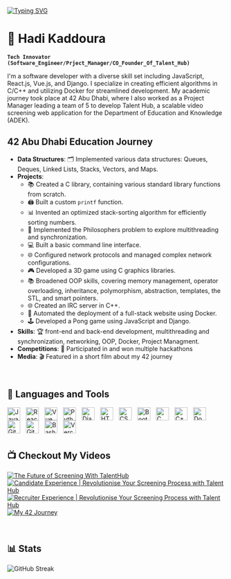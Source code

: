 

[![Typing SVG](https://readme-typing-svg.demolab.com?font=arial&weight=500&size=16&duration=2500&pause=500&color=E07155&width=435&lines=Hello+%F0%9F%99%8B%E2%80%8D%E2%99%82%EF%B8%8F;I'm+Hadi;Software+Engineer...;and+Project+Manager.;If+you+like+my+portfolio%2C;Drop+a+follow+and+leave+a+star.;Have+a+good+day!+%F0%9F%91%8B)](https://git.io/typing-svg)


 # 💁  Hadi Kaddoura

**`Tech Innovator (Software_Engineer/Prject_Manager/CO_Founder_Of_Talent_Hub)`**

I'm a software developer with a diverse skill set including JavaScript, React.js, Vue.js, and Django. I specialize in creating efficient algorithms in C/C++ and utilizing Docker for streamlined development. My academic journey took place at 42 Abu Dhabi, where I also worked as a Project Manager leading a team of 5 to develop Talent Hub, a scalable video screening web application for the Department of Education and Knowledge (ADEK).

## 42 Abu Dhabi Education Journey

- **Data Structures**: 🗂️ Implemented various data structures: Queues, Deques, Linked Lists, Stacks, Vectors, and Maps.
- **Projects**:
  - 📚 Created a C library, containing various standard library functions from scratch.
  - 🖨️ Built a custom `printf` function.
  - 📊 Invented an optimized stack-sorting algorithm for efficiently sorting numbers.
  - 🍝 Implemented the Philosophers problem to explore multithreading and synchronization.
  - 💻 Built a basic command line interface.
  - 🌐 Configured network protocols and managed complex network configurations.
  - 🎮 Developed a 3D game using C graphics libraries.
  - 📚 Broadened OOP skills, covering memory management, operator overloading, inheritance, polymorphism, abstraction, templates, the STL, and smart pointers.
  - 🌐 Created an IRC server in C++.
  - 🚀 Automated the deployment of a full-stack website using Docker.
  - 🕹️ Developed a Pong game using JavaScript and Django.
- **Skills**: 🏆 front-end and back-end development, multithreading and synchronization, networking, OOP, Docker, Project Managment. 
- **Competitions**: 🏅 Participated in and won multiple hackathons
- **Media**: 🎬 Featured in a short film about my 42 journey 

<br>

## 🧰 Languages and Tools

<img align="left" alt="JavaScript" width="30px" style="padding-right:10px;" src="https://cdn.jsdelivr.net/gh/devicons/devicon/icons/javascript/javascript-plain.svg" />

<img align="left" alt="React" width="30px" style="padding-right:10px;" src="https://cdn.jsdelivr.net/gh/devicons/devicon/icons/react/react-original.svg" />

<img align="left" alt="Vue" width="30px" style="padding-right:10px;" src="https://cdn.jsdelivr.net/gh/devicons/devicon@latest/icons/vuejs/vuejs-original.svg" />

<img align="left" alt="Python" width="30px" style="padding-right:10px;" src="https://cdn.jsdelivr.net/gh/devicons/devicon/icons/python/python-plain.svg" />

<img align="left" alt="Django" width="30px" style="padding-right:10px;" src="https://cdn.jsdelivr.net/gh/devicons/devicon@latest/icons/django/django-plain.svg" />

<img align="left" alt="HTML" width="30px" style="padding-right:10px;" src="https://cdn.jsdelivr.net/gh/devicons/devicon/icons/html5/html5-plain.svg" />

<img align="left" alt="CSS" width="30px" style="padding-right:10px;" src="https://cdn.jsdelivr.net/gh/devicons/devicon/icons/css3/css3-plain.svg" />

<img align="left" alt="Bootstrap" width="30px" style="padding-right:10px;" src="https://cdn.jsdelivr.net/gh/devicons/devicon@latest/icons/bootstrap/bootstrap-original.svg" />

<img align="left" alt="C language" width="30px" style="padding-right:10px;" src="https://cdn.jsdelivr.net/gh/devicons/devicon@latest/icons/c/c-original.svg" />

<img align="left" alt="C++" width="30px" style="padding-right:10px;" src="https://cdn.jsdelivr.net/gh/devicons/devicon/icons/cplusplus/cplusplus-line.svg" />

<img align="left" alt="Docker" width="30px" style="padding-right:10px;" src="https://cdn.jsdelivr.net/gh/devicons/devicon@latest/icons/docker/docker-original.svg"/>

<img align="left" alt="GitHub" width="30px" style="padding-right:10px;" src="https://cdn.jsdelivr.net/gh/devicons/devicon/icons/github/github-original.svg" />

<img align="left" alt="Git" width="30px" style="padding-right:10px;" src="https://cdn.jsdelivr.net/gh/devicons/devicon/icons/git/git-original.svg" />

<img align="left" alt="Bash" width="30px" style="padding-right:10px;" src="https://cdn.jsdelivr.net/gh/devicons/devicon/icons/bash/bash-original.svg" />

<img align="left" alt="Vercel" width="30px" style="padding-right:10px;" src="https://cdn.jsdelivr.net/gh/devicons/devicon@latest/icons/vercel/vercel-original.svg" />

<br>


<br>
<br>
<br>

## 📺 Checkout My Videos

<!-- BEGIN YOUTUBE-CARDS -->
[![The Future of Screening With TalentHub](https://ytcards.demolab.com/?id=q0-TqPUtgBE&title=The+Future+of+Screening+With+TalentHub&lang=en&timestamp=1726983961&background_color=%230d1117&title_color=%23ffffff&stats_color=%23dedede&max_title_lines=1&width=250&border_radius=5&duration=40 "The Future of Screening With TalentHub")](https://www.youtube.com/watch?v=q0-TqPUtgBE)
[![Candidate Experience | Revolutionise Your Screening Process with Talent Hub](https://ytcards.demolab.com/?id=nQHUImPGAT8&title=Candidate+Experience+%7C+Revolutionise+Your+Screening+Process+with+Talent+Hub&lang=en&timestamp=1726387507&background_color=%230d1117&title_color=%23ffffff&stats_color=%23dedede&max_title_lines=1&width=250&border_radius=5&duration=80 "Candidate Experience | Revolutionise Your Screening Process with Talent Hub")](https://www.youtube.com/watch?v=nQHUImPGAT8)
[![Recruiter Experience | Revolutionise Your Screening Process with Talent Hub](https://ytcards.demolab.com/?id=Bf5U9dBt7d8&title=Recruiter+Experience+%7C+Revolutionise+Your+Screening+Process+with+Talent+Hub&lang=en&timestamp=1726387068&background_color=%230d1117&title_color=%23ffffff&stats_color=%23dedede&max_title_lines=1&width=250&border_radius=5&duration=91 "Recruiter Experience | Revolutionise Your Screening Process with Talent Hub")](https://www.youtube.com/watch?v=Bf5U9dBt7d8)
[![My 42 Journey](https://ytcards.demolab.com/?id=NgThftI--EA&title=My+42+Journey&lang=en&timestamp=1726251279&background_color=%230d1117&title_color=%23ffffff&stats_color=%23dedede&max_title_lines=1&width=250&border_radius=5&duration=108 "My 42 Journey")](https://www.youtube.com/watch?v=NgThftI--EA)
<!-- END YOUTUBE-CARDS -->

<br>

## 📊 Stats
![GitHub Streak](https://streak-stats.demolab.com?user=hadi14250&theme=gruvbox&border_radius=4.5)

<!-- ![Hadi's GitHub stats](https://github-readme-stats.vercel.app/api?username=hadi14250&show_icons=true&theme=gruvbox) -->

<br>
